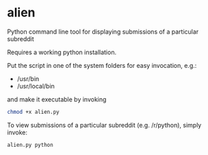 alien
=====

Python command line tool for displaying submissions of a particular subreddit

Requires a working python installation.

Put the script in one of the system folders for easy invocation, e.g.:

 - /usr/bin
 - /usr/local/bin
 
and make it executable by invoking
 
```bash
chmod +x alien.py
```

To view submissions of a particular subreddit (e.g. /r/python), simply invoke:

```bash
alien.py python
```
